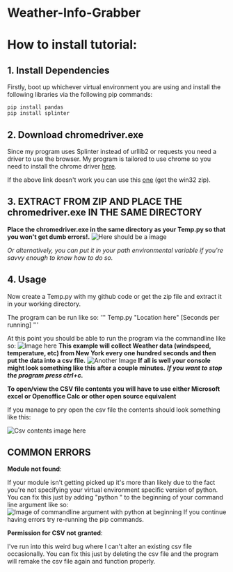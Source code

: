 # Weather-Info-Grabber
# How to install tutorial:

## 1. Install Dependencies
Firstly, boot up whichever virtual environment you are using and install the following libraries via the following pip commands:
```
pip install pandas
pip install splinter
```

## 2. Download chromedriver.exe

Since my program uses Splinter instead of urllib2 or requests you need a driver to use the browser.
My program is tailored to use chrome so you need to install the chrome driver [here](https://chromedriver.storage.googleapis.com/2.33/chromedriver_win32.zip).

If the above link doesn't work you can use this [one](https://chromedriver.storage.googleapis.com/index.html?path=2.33/) (get the win32 zip).

## 3. EXTRACT FROM ZIP AND PLACE THE chromedriver.exe IN THE SAME DIRECTORY

**Place the chromedriver.exe in the same directory as your Temp.py so that you won't get dumb errors!.**
![Here should be a image](https://github.com/MilanDonhowe/Weather-Info-Grabber/blob/master/Images/samedirectroy.png)

*Or alternatively, you can put it in your path environmental variable if you're savvy enough to know how to do so.*

## 4. Usage

Now create a Temp.py with my github code or get the zip file and extract it in your working directory.

The program can be run like so: 
'''
Temp.py "Location here" [Seconds per running]
'''

At this point you should be able to run the program via the commandline like so:
![Image here](https://github.com/MilanDonhowe/Weather-Info-Grabber/blob/master/Images/Codeee.PNG)
**This example will collect Weather data (windspeed, temperature, etc) from New York every one hundred seconds and then put the data into a csv file.**
![Another Image](https://github.com/MilanDonhowe/Weather-Info-Grabber/blob/master/Images/Working.PNG)
**If all is well your console might look something like this after a couple minutes.**
***If you want to stop the program press ctrl+c.***

**To open/view the CSV file contents you will have to use either Microsoft excel or Openoffice Calc or other open source equivalent**

If you manage to pry open the csv file the contents should look something like this: 

![Csv contents image here](https://github.com/MilanDonhowe/Weather-Info-Grabber/blob/master/Images/Coolio.PNG)

## COMMON ERRORS

**Module not found**:

If your module isn't getting picked up it's more than likely due to the fact you're not specifying your virtual environment specific version of python.  You can fix this just by adding "python " to the beginning of your command line argument like so:
![Image of commandline argument with python at beginning](https://github.com/MilanDonhowe/Weather-Info-Grabber/blob/master/Images/Sweettt.PNG)
If you continue having errors try re-running the pip commands.
 
**Permission for CSV not granted**:

I've run into this weird bug where I can't alter an existing csv file occasionally.  You can fix this just by deleting the csv file and the program will remake the csv file again and function properly.
 



